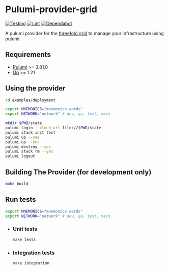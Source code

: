 # Pulumi-provider-grid

[![Testing](https://github.com/rawdaGastan/pulumi-provider-grid/actions/workflows/test.yml/badge.svg?branch=development)](https://github.com/rawdaGastan/pulumi-provider-grid/actions/workflows/test.yml) [![Lint](https://github.com/rawdaGastan/pulumi-provider-grid/actions/workflows/lint.yml/badge.svg?branch=development)](https://github.com/rawdaGastan/pulumi-provider-grid/actions/workflows/lint.yml) [![Dependabot](https://badgen.net/badge/Dependabot/enabled/green?icon=dependabot)](https://dependabot.com/)

A pulumi provider for the [threefold grid](https://threefold.io) to manage your infrastructure using pulumi.

## Requirements

- [Pulumi](https://www.pulumi.com/docs/install/) >= 3.81.0
- [Go](https://golang.org/doc/install) >= 1.21

## Using the provider

```bash
cd examples/deployment

export MNEMONICS="mnemonics words"
export NETWORK="network" # dev, qa, test, main

mkdir $PWD/state
pulumi login --cloud-url file://$PWD/state
pulumi stack init test
pulumi up --yes
pulumi up --yes
pulumi destroy --yes
pulumi stack rm --yes
pulumi logout
```

## Building The Provider (for development only)

```bash
make build
```

## Run tests

```bash
export MNEMONICS="mnemonics words"
export NETWORK="network" # dev, qa, test, main
```

- ### Unit tests

  ```bash
  make tests
  ```

- ### Integration tests

  ```bash
  make integration
  ```

